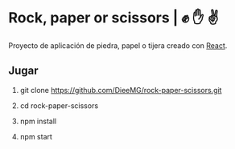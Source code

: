 # Rock, paper or scissors | ✊ ✋ ✌️

Proyecto de aplicación de piedra, papel o tijera creado con [React](https://github.com/facebook/create-react-app).

## Jugar 
1) git clone https://github.com/DieeMG/rock-paper-scissors.git

2) cd rock-paper-scissors

3) npm install

4) npm start

